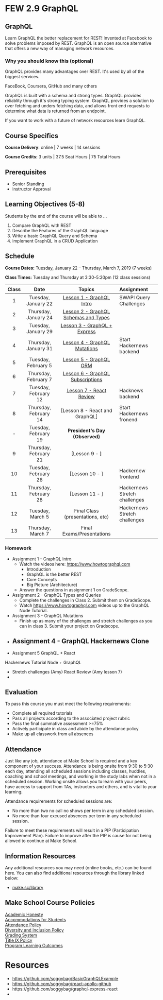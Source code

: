 # FEW 2.9 GraphQL

## GraphQL

Learn GraphQL the better replacement for REST! Invented at Facebook to solve problems imposed by REST. GraphQL is an open source alternative that offers a new way of managing network resources. 

### Why you should know this (optional)

GraphQL provides many advantages over REST. It's used by all of the biggest services. 

FaceBook, Coursera, GitHub and many others 

GraphQL is built with a schema and strong types. GraphQL provides reliablity through it's strong typing system. GraphQL provides a solution to over fetching and unders fetching data, and allows front end requests to determine what data is returned from an endpoint. 

If you want to work with a future of network resources learn GraphQL. 

## Course Specifics

**Course Delivery**: online | 7 weeks | 14 sessions

**Course Credits**: 3 units | 37.5 Seat Hours | 75 Total Hours

## Prerequisites  

- Senior Standing
- Instructor Approval

## Learning Objectives (5-8)

Students by the end of the course will be able to ...

1. Compare GraphQL with REST
1. Describe the Features of the GraphQL language
1. Write a basic GraphQL Query and Schema
1. Implement GraphQL in a CRUD Application



## Schedule

**Course Dates:** Tuesday, January 22 – Thursday, March 7, 2019 (7 weeks)

**Class Times:** Tuesday and Thursday at 3:30–5:20pm (12 class sessions)

| Class |          Date          |                 Topics                  | Assignment |
|:-----:|:----------------------:|:---------------------------------------:|:-----------|
|  1 |  Tuesday, January 22      | [Lesson 1 - GraphQL Intro]              | SWAPI Query Challenges |
|  2 | Thursday, January 24      | [Lesson 2 - GraphQL Schemas and Types]  |  |
|  3 |  Tuesday, January 29      | [Lesson 3 - GraphQL + Express]          |  |
|  4 | Thursday, January 31      | [Lesson 4 - GraphQL Mutations]          | Start Hackernews backend |
|  5 |  Tuesday, February 5      | [Lesson 5 - GraphQL ORM]                |  |
|  6 | Thursday, February 7      | [Lesson 6 - GraphQL Subscriptions]      |  |
|  7 |  Tuesday, February 12     | [Lesson 7 - React Review]               | Hacknews backend |
|  8 | Thursday, February 14     | [Lesson 8 - React and GraphQL]          | Start Hackernews fronend |
|  - |  Tuesday, February 19     | **President's Day (Observed)**          |  |
|  9 | Thursday, February 21     | [Lesson 9 - ]                           |  |
|  10 |  Tuesday, February 26    | [Lesson 10 - ]                          | Hackernew frontend |
|  11 | Thursday, February 28    | [Lesson 11 - ]                          | Hackernews Stretch challenges |
|  12 |  Tuesday, March 5        | Final Class (presentations, etc)        | Hackernews Stretch challenges |
|  13 | Thursday, March 7        | Final Exams/Presentations               |  |

[Lesson 1 - GraphQL Intro]: Lessons/Lesson1.md
[Lesson 2 - GraphQL Schemas and Types]: Lessons/Lesson2.md
[Lesson 3 - GraphQL + Express]: Lessons/Lesson3.md
[Lesson 4 - GraphQL Mutations]: Lessons/Lesson4.md
[Lesson 5 - GraphQL ORM]: Lessons/Lesson5.md
[Lesson 6 - GraphQL Subscriptions]: Lessons/Lesson6.md
[Lesson 7 - React Review]: Lessons/Lesson7.md
[Lesson 8 - ]: Lessons/Lesson8.md
[Lesson 9]: Lessons/Lesson9.md
[Lesson 10]: Lessons/Lesson10.md
[Lesson 11]: Lessons/Lesson11.md
[Lesson 12]: Lessons/Lesson12.md

### Homework

- Assignment 1 - GraphQL Intro 
	- Watch the videos here: https://www.howtographql.com
		- Introduction
		- GraphQL is the better REST
		- Core Concepts
		- Big Picture (Architecture)
	- Answer the questions in assignment 1 on GradeScope.
- Assignment 2 - GraphQL Types and Queries
	- Complete the challenges in Class 2. Submit them on GradeScope.
	- Watch https://www.howtographql.com videos up to the GraphQL Node Tutorial.
- Assignment 3 - GraphQL Mutations
	 - Finish up as many of the challenges and stretch challenges as you can in class 3. Submit your project on Gradscope. 
- Assignment 4 - GraphQL Hackernews Clone
	- 
- Assignment 5 GraphQL + React 


Hackernews Tutorial Node + GraphQL
- Stretch challenges (Amy)
React Review (Amy lesson 7)
- 

	

<!-- All projects should have a Gihub repo to document your work. You should commit each time your sit down to work. It's your goal to show a record of your progress throughg the commit history in each progress.

- Project 1: [How to GraphQL Intro](https://www.howtographql.com/basics/0-introduction/)
	- Complete all of the sections here. You don't have to make a repo for this. 
	- Deliverable: Show all sections completed
	- Start: Class 1 
	- Complete: Class 2
- Project 2: [GraphQL Node tutorial](https://www.howtographql.com/graphql-js/0-introduction/)
	- Complete this tutorial. 
	- Deliverable: The completed project in a GitHub Repo
	- Start: Class 2
	- Complete: Class 4
- Project 3: [React + Apollo](https://www.howtographql.com/react-apollo/0-introduction/)
	- Complete the entire tutorial
	- Deliverable: A GitHub Repo containing the completed project
	- Start: Class 4
	- Complete: Class 6
- Custom Project Proposal
	- Define the form and features of yopur custom project
	- Deliverable: Github repo with README.md describing the project. 
	- Start: Class 6
	- Complete: Class 7
- Custom Project 
	- Deliverable: See custom project proposal
	- Start: Class 7
	- Complete: Class 11 -->

## Evaluation
To pass this course you must meet the following requirements:

- Complete all required tutorials 
- Pass all projects according to the associated project rubric
- Pass the final summative assessment >=75%
- Actively participate in class and abide by the attendance policy
- Make up all classwork from all absences

## Attendance
Just like any job, attendance at Make School is required and a key component of your success. Attendance is being onsite from 9:30 to 5:30 each day, attending all scheduled sessions including classes, huddles, coaching and school meetings, and working in the study labs when not in a scheduled session. Working onsite allows you to learn with your peers, have access to support from TAs, instructors and others, and is vital to your learning.

Attendance requirements for scheduled sessions are:
- No more than two no call no shows per term in any scheduled session.
- No more than four excused absences per term in any scheduled session.

Failure to meet these requirements will result in a PIP (Participation Improvement Plan).  Failure to improve after the PIP is cause for not being allowed to continue at Make School. 

##  Information Resources

Any additional resources you may need (online books, etc.) can be found here. You can also find additional resources through the library linked below:

- [make.sc/library](http://make.sc/library)

## Make School Course Policies

[Academic Honesty](https://make.sc/academic-honesty)<br>
[Accommodations for Students](https://make.sc/accommodations-for-students)<br>
[Attendance Policy](https://make.sc/attendance-policy)  
[Diversity and Inclusion Policy](https://make.sc/diversity-and-inclusion-policy)<br>
[Grading System](https://make.sc/grading-system)
<br>
[Title IX Policy](https://make.sc/title-ix-policy)<br>
[Program Learning Outcomes](https://make.sc/program-learning-outcomes)


# Resources 

- https://github.com/soggybag/BasicGraphQLExample
- https://github.com/soggybag/react-apollo-github
- https://github.com/soggybag/graphql-express-react
- 